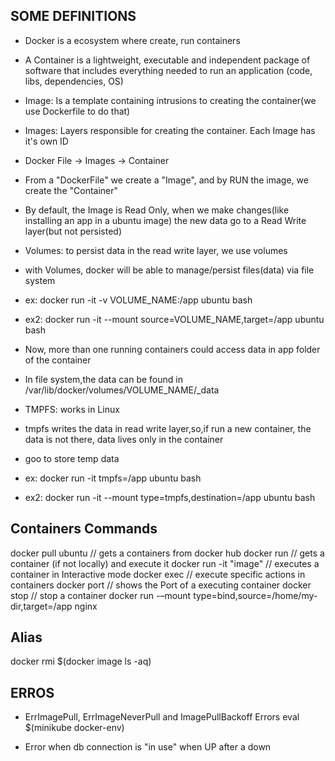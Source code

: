## SOME DEFINITIONS
- Docker is a ecosystem where create, run containers
- A Container is a lightweight, executable and independent package of software that includes everything needed to run an application (code, libs, dependencies, OS)
- Image: Is a template containing intrusions to creating the container(we use Dockerfile to do that)
- Images: Layers responsible for creating the container. Each Image has it's own ID
- Docker File -> Images -> Container
- From a "DockerFile" we create a "Image", and by RUN the image, we create the "Container" 
- By default, the Image is Read Only, when we make changes(like installing an app in a ubuntu image) the new data go to a Read Write layer(but not persisted)

- Volumes: to persist data in the read write layer, we use volumes
- with Volumes, docker will be able to manage/persist files(data) via file system
- ex: docker run -it -v VOLUME_NAME:/app ubuntu bash
- ex2: docker run -it --mount source=VOLUME_NAME,target=/app ubuntu bash

- Now, more than one running containers could access data in app folder of the container
- In file system,the data can be found in /var/lib/docker/volumes/VOLUME_NAME/_data

- TMPFS: works in Linux

- tmpfs writes the data in read write layer,so,if run a new container, the data is not there,
data lives only in the container
- goo to store temp data
- ex: docker run -it tmpfs=/app ubuntu bash
- ex2: docker run -it --mount type=tmpfs,destination=/app ubuntu bash




## Containers Commands
docker pull ubuntu      // gets a containers from docker hub 
docker run              // gets a container (if not locally) and execute it
docker run -it "image"  // executes a container in Interactive mode
docker exec             // execute specific actions in containers
docker port             // shows the Port of a executing container
docker stop             // stop a container
docker run -–mount type=bind,source=/home/my-dir,target=/app nginx


## Alias
 docker rmi $(docker image ls -aq)

## ERROS
- ErrImagePull, ErrImageNeverPull and ImagePullBackoff Errors
  eval $(minikube docker-env)

- Error when db connection is "in use" when UP after a down

